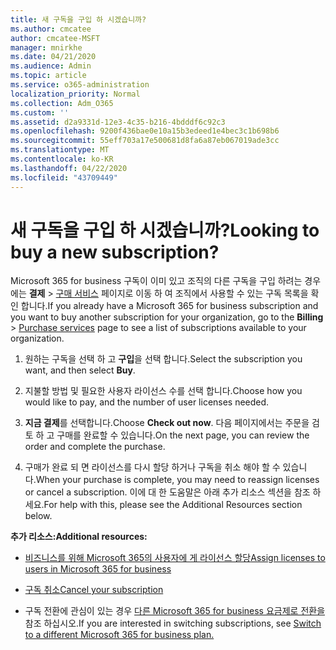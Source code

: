 ```yaml
---
title: 새 구독을 구입 하 시겠습니까?
ms.author: cmcatee
author: cmcatee-MSFT
manager: mnirkhe
ms.date: 04/21/2020
ms.audience: Admin
ms.topic: article
ms.service: o365-administration
localization_priority: Normal
ms.collection: Adm_O365
ms.custom: ''
ms.assetid: d2a9331d-12e3-4c35-b216-4bdddf6c92c3
ms.openlocfilehash: 9200f436bae0e10a15b3edeed1e4bec3c1b698b6
ms.sourcegitcommit: 55eff703a17e500681d8fa6a87eb067019ade3cc
ms.translationtype: MT
ms.contentlocale: ko-KR
ms.lasthandoff: 04/22/2020
ms.locfileid: "43709449"
---
```

# <a name="looking-to-buy-a-new-subscription"></a><span data-ttu-id="e83cd-102">새 구독을 구입 하 시겠습니까?</span><span class="sxs-lookup"><span data-stu-id="e83cd-102">Looking to buy a new subscription?</span></span>

<span data-ttu-id="e83cd-103">Microsoft 365 for business 구독이 이미 있고 조직의 다른 구독을 구입 하려는 경우에는 **결제** \> [구매 서비스](https://go.microsoft.com/fwlink/p/?linkid=868433) 페이지로 이동 하 여 조직에서 사용할 수 있는 구독 목록을 확인 합니다.</span><span class="sxs-lookup"><span data-stu-id="e83cd-103">If you already have a Microsoft 365 for business subscription and you want to buy another subscription for your organization, go to the **Billing** \> [Purchase services](https://go.microsoft.com/fwlink/p/?linkid=868433) page to see a list of subscriptions available to your organization.</span></span>
 
1. <span data-ttu-id="e83cd-104">원하는 구독을 선택 하 고 **구입**을 선택 합니다.</span><span class="sxs-lookup"><span data-stu-id="e83cd-104">Select the subscription you want, and then select **Buy**.</span></span>

2. <span data-ttu-id="e83cd-105">지불할 방법 및 필요한 사용자 라이선스 수를 선택 합니다.</span><span class="sxs-lookup"><span data-stu-id="e83cd-105">Choose how you would like to pay, and the number of user licenses needed.</span></span>

3. <span data-ttu-id="e83cd-106">**지금 결제**를 선택합니다.</span><span class="sxs-lookup"><span data-stu-id="e83cd-106">Choose **Check out now**.</span></span> <span data-ttu-id="e83cd-107">다음 페이지에서는 주문을 검토 하 고 구매를 완료할 수 있습니다.</span><span class="sxs-lookup"><span data-stu-id="e83cd-107">On the next page, you can review the order and complete the purchase.</span></span>

4. <span data-ttu-id="e83cd-108">구매가 완료 되 면 라이선스를 다시 할당 하거나 구독을 취소 해야 할 수 있습니다.</span><span class="sxs-lookup"><span data-stu-id="e83cd-108">When your purchase is complete, you may need to reassign licenses or cancel a subscription.</span></span> <span data-ttu-id="e83cd-109">이에 대 한 도움말은 아래 추가 리소스 섹션을 참조 하세요.</span><span class="sxs-lookup"><span data-stu-id="e83cd-109">For help with this, please see the Additional Resources section below.</span></span>

 <span data-ttu-id="e83cd-110">**추가 리소스:**</span><span class="sxs-lookup"><span data-stu-id="e83cd-110">**Additional resources:**</span></span>
  
- [<span data-ttu-id="e83cd-111">비즈니스를 위해 Microsoft 365의 사용자에 게 라이선스 할당</span><span class="sxs-lookup"><span data-stu-id="e83cd-111">Assign licenses to users in Microsoft 365 for business</span></span>](https://docs.microsoft.com/office365/admin/subscriptions-and-billing/assign-licenses-to-users)
    
- [<span data-ttu-id="e83cd-112">구독 취소</span><span class="sxs-lookup"><span data-stu-id="e83cd-112">Cancel your subscription</span></span>](https://docs.microsoft.com/office365/admin/subscriptions-and-billing/cancel-your-subscription)
    
- <span data-ttu-id="e83cd-113">구독 전환에 관심이 있는 경우 [다른 Microsoft 365 for business 요금제로 전환을](https://docs.microsoft.com/office365/admin/subscriptions-and-billing/switch-to-a-different-plan) 참조 하십시오.</span><span class="sxs-lookup"><span data-stu-id="e83cd-113">If you are interested in switching subscriptions, see [Switch to a different Microsoft 365 for business plan.](https://docs.microsoft.com/office365/admin/subscriptions-and-billing/switch-to-a-different-plan)</span></span>